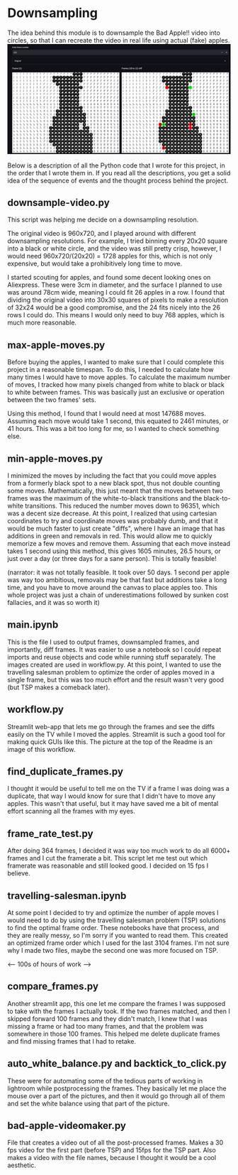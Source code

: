 # Downsampling

The idea behind this module is to downsample the Bad Apple!! video into circles, so that I
can recreate the video in real life using actual (fake) apples. 
![downsample.png](downsample.png)

Below is a description of all the Python code that I wrote for this project, in the order that I wrote them in.
If you read all the descriptions, you get a solid idea of the sequence of events and the thought process behind
the project.

## downsample-video.py
This script was helping me decide on a downsampling resolution.

The original video is 960x720, and I played around with different downsampling resolutions.
For example, I tried binning every 20x20 square into a black or white circle, and the
video was still pretty crisp, however, I would need 960x720/(20x20) = 1728 apples for this, which
is not only expensive, but would take a prohibitively long time to move.

I started scouting for apples, and found some decent looking ones on Aliexpress. These
were 3cm in diameter, and the surface I planned to use was around 78cm wide, meaning I could
 fit 26 apples in a row. I found that dividing the original video into 30x30 squares of pixels to make a resolution of 
32x24 would be a good compromise, and the 24 fits nicely into the 26 rows I could do. 
This means I would only need to buy 768 apples, which is much more reasonable.

## max-apple-moves.py
Before buying the apples, I wanted to make sure that I could complete this project in a reasonable
timespan. To do this, I needed to calculate how many times I would have to move apples.
To calculate the maximum number of moves, I tracked how many pixels changed from white to black or black to white
between frames. This was basically just an exclusive or operation between the two frames' sets.

Using this method, I found that I would need at most 147688 moves. Assuming each move would take 1 second,
this equated to 2461 minutes, or 41 hours. This was a bit too long for me, so I wanted to check something else.


## min-apple-moves.py
I minimized the moves by including the fact that you could move apples from a formerly black spot to
a new black spot, thus not double counting some moves. Mathematically, this just meant that the moves between two frames
was the maximum of the white-to-black transitions and the black-to-white transitions. This reduced the number moves
down to 96351, which was a decent size decrease. At this point, I realized that using cartesian
coordinates to try and coordinate moves was probably dumb, and that it would be much faster
to just create "diffs", where I have an image that has additions in green and removals in red. This would
allow me to quickly memorize a few moves and remove them. Assuming that each move instead takes 1 second using this 
method, this gives 1605 minutes, 26.5 hours, or just over a day (or three days for a sane person). This is totally feasible! 

(narrator: it was not
totally feasible. It took over 50 days. 1 second per apple was way too ambitious, removals may be that fast but additions
take a long time, and you have to move around the canvas to place apples too. This whole project was just a chain of
underestimations followed by sunken cost fallacies, and it was so worth it)

## main.ipynb
This is the file I used to output frames, downsampled frames, and importantly, diff frames. It was easier to use a notebook so I could
repeat imports and reuse objects and code while running stuff separately. The images created are used in workflow.py.
At this point, I wanted to use the travelling salesman problem to optimize the order of apples moved in a single frame,
but this was too much effort and the result wasn't very good (but TSP makes a comeback later).

## workflow.py
Streamlit web-app that lets me go through the frames and see the diffs easily on the TV while
I moved the apples. Streamlit is such a good tool
for making quick GUIs like this. The picture at the top of the Readme is an image of this workflow.

## find_duplicate_frames.py
I thought it would be useful to tell me on the TV if a frame I was doing was a duplicate, that way I would know for sure
that I didn't have to move any apples. This wasn't that useful, but it may have saved me a bit of mental effort
scanning all the frames with my eyes.

## frame_rate_test.py
After doing 364 frames, I decided it was way too much work to do all 6000+ frames and I cut the framerate a bit. This 
script let me test out which framerate was reasonable and still looked good. I decided on 15 fps I believe.

## travelling-salesman.ipynb
At some point I decided to try and optimize the number of apple moves I would need to do by using the travelling salesman
problem (TSP) solutions to find the optimal frame order. These notebooks have that process, and they are really messy,
so I'm sorry if you wanted to read them. This created an optimized frame order which I used for the last 3104 frames.
I'm not sure why I made two files, maybe the second one was more focused on TSP.

<-- 100s of hours of work -->

## compare_frames.py
Another streamlit app, this one let me compare the frames I was supposed to take with the frames I actually took.
If the two frames matched, and then I skipped forward 100 frames and they didn't match, I knew that I was missing 
a frame or had too many frames, and that the problem was somewhere in those 100 frames. This helped me delete 
duplicate frames and find missing frames that I had to retake.

## auto_white_balance.py and backtick_to_click.py
These were for automating some of the tedious parts of working in lightroom while postprocessing the frames. 
They basically let me place the mouse over a part of the pictures, and then it would go through all of them and set
the white balance using that part of the picture.

## bad-apple-videomaker.py
File that creates a video out of all the post-processed frames. Makes a 30 fps video
for the first part (before TSP) and 15fps for the TSP part. Also makes a video with the file names, 
because I thought it would be a cool aesthetic. 